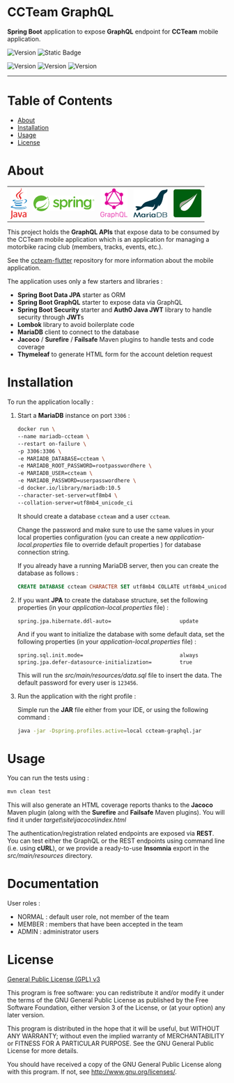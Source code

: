 # CCTeam GraphQL

**Spring Boot** application to expose **GraphQL** endpoint for **CCTeam** mobile application.

![Version](https://img.shields.io/badge/Version-0.9.0-2AAB92.svg)
![Static Badge](https://img.shields.io/badge/Last_update-25_Oct_2024-blue)

![Version](https://img.shields.io/badge/JDK-21-red.svg)
![Version](https://img.shields.io/badge/Spring_Boot-3.3.3-green.svg)
![Version](https://img.shields.io/badge/MariaDB-10.5-teal.svg)

---

# Table of Contents

* [About](#about)
* [Installation](#installation)
* [Usage](#usage)
* [License](#license)

# About

<table>
  <tr>
    <td>
        <img alt="Java logo" src="doc/logo-java.svg" height="72"/>
    </td>
    <td>
        <img alt="Spring logo" src="doc/logo-spring.svg" height="36"/>
    </td>
    <td>
        <img alt="GraphQL logo" src="doc/logo-graphql.svg" height="68"/>
    </td>
    <td>
        <img alt="MariaDB logo" src="doc/logo-mariadb.svg" height="64"/>
    </td>
    <td>
        <img alt="Thymeleaf logo" src="doc/logo-thymeleaf.svg" height="64"/>
    </td>
  </tr>
</table>

This project holds the **GraphQL APIs** that expose data to be consumed by the CCTeam mobile application
which is an application for managing a motorbike racing club (members, tracks, events, etc.).

See the [ccteam-flutter](https://https://github.com/Yann39/ccteam-flutter) repository for more information about the mobile application.

The application uses only a few starters and libraries :

- **Spring Boot Data JPA** starter as ORM
- **Spring Boot GraphQL** starter to expose data via GraphQL
- **Spring Boot Security** starter and **Auth0 Java JWT** library to handle security through **JWT**s
- **Lombok** library to avoid boilerplate code
- **MariaDB** client to connect to the database
- **Jacoco** / **Surefire** / **Failsafe** Maven plugins to handle tests and code coverage
- **Thymeleaf** to generate HTML form for the account deletion request

# Installation

To run the application locally :

1. Start a **MariaDB** instance on port `3306` :

    ```bash
    docker run \
    --name mariadb-ccteam \
    --restart on-failure \
    -p 3306:3306 \
    -e MARIADB_DATABASE=ccteam \
    -e MARIADB_ROOT_PASSWORD=rootpasswordhere \
    -e MARIADB_USER=ccteam \
    -e MARIADB_PASSWORD=userpasswordhere \
    -d docker.io/library/mariadb:10.5
    --character-set-server=utf8mb4 \
    --collation-server=utf8mb4_unicode_ci
    ```

   It should create a database `ccteam` and a user `ccteam`.

   Change the password and make sure to use the same values in your local properties configuration
   (you can create a new  _application-local.properties_ file to override default properties ) for database connection string.

   If you already have a running MariaDB server, then you can create the database as follows :

    ```sql
    CREATE DATABASE ccteam CHARACTER SET utf8mb4 COLLATE utf8mb4_unicode_ci;
    ```

2. If you want **JPA** to create the database structure, set the following properties (in your _application-local.properties_ file) :

    ```properties
    spring.jpa.hibernate.ddl-auto=                      update
    ```
   
   And if you want to initialize the database with some default data, set the following properties (in your _application-local.properties_ file) :

    ```properties
    spring.sql.init.mode=                               always
    spring.jpa.defer-datasource-initialization=         true
    ```
   
   This will run the _src/main/resources/data.sql_ file to insert the data.
   The default password for every user is `123456`.

3. Run the application with the right profile :

   Simple run the **JAR** file either from your IDE, or using the following command :

    ```bash
    java -jar -Dspring.profiles.active=local ccteam-graphql.jar
    ```

# Usage

You can run the tests using :

```bash
mvn clean test
```

This will also generate an HTML coverage reports thanks to the **Jacoco** Maven plugin (along with the **Surefire** and **Failsafe** Maven plugins).
You will find it under _target\site\jacoco\index.html_

The authentication/registration related endpoints are exposed via **REST**.
You can test either the GraphQL or the REST endpoints using command line (i.e. using **cURL**),
or we provide a ready-to-use **Insomnia** export in the _src/main/resources_ directory.

# Documentation

User roles :

- NORMAL : default user role, not member of the team
- MEMBER : members that have been accepted in the team
- ADMIN : administrator users

# License

[General Public License (GPL) v3](https://www.gnu.org/licenses/gpl-3.0.en.html)

This program is free software: you can redistribute it and/or modify it under the terms of the GNU
General Public License as published by the Free Software Foundation, either version 3 of the
License, or (at your option) any later version.

This program is distributed in the hope that it will be useful, but WITHOUT ANY WARRANTY; without
even the implied warranty of MERCHANTABILITY or FITNESS FOR A PARTICULAR PURPOSE. See the GNU
General Public License for more details.

You should have received a copy of the GNU General Public License along with this program. If not,
see <http://www.gnu.org/licenses/>.